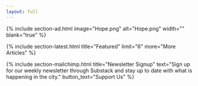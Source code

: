 ```yaml
---
layout: full
---
```

{% include section-ad.html image="Hope.png" alt="Hope.png" width="" blank="true" %}

{% include section-latest.html title="Featured" limit="6" more="More Articles" %}

{% include section-mailchimp.html title="Newsletter Signup" text="Sign up for our weekly newsletter through Substack and stay up to date with what is happening in the city." button_text="Support Us" %}